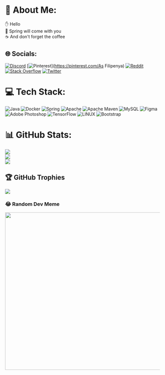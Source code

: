 # 💫 About Me:
✋ Hello<br>🌱 Spring will come with you<br>☕️ And don't forget the coffee<br>


## 🌐 Socials:
[![Discord](https://img.shields.io/badge/Discord-%237289DA.svg?logo=discord&logoColor=white)](https://discord.gg/LеGIOnеrJV#3771) [![Pinterest](https://img.shields.io/badge/Pinterest-%23E60023.svg?logo=Pinterest&logoColor=white)](https://pinterest.com/As Filipenya) [![Reddit](https://img.shields.io/badge/Reddit-%23FF4500.svg?logo=Reddit&logoColor=white)](https://reddit.com/user/Krug201) [![Stack Overflow](https://img.shields.io/badge/-Stackoverflow-FE7A16?logo=stack-overflow&logoColor=white)](https://stackoverflow.com/users/21572854) [![Twitter](https://img.shields.io/badge/Twitter-%231DA1F2.svg?logo=Twitter&logoColor=white)](https://twitter.com/LeGIOnerF) 

# 💻 Tech Stack:
![Java](https://img.shields.io/badge/java-%23ED8B00.svg?style=for-the-badge&logo=java&logoColor=white) ![Docker](https://img.shields.io/badge/docker-%230db7ed.svg?style=for-the-badge&logo=docker&logoColor=white) ![Spring](https://img.shields.io/badge/spring-%236DB33F.svg?style=for-the-badge&logo=spring&logoColor=white) ![Apache](https://img.shields.io/badge/apache-%23D42029.svg?style=for-the-badge&logo=apache&logoColor=white) ![Apache Maven](https://img.shields.io/badge/Apache%20Maven-C71A36?style=for-the-badge&logo=Apache%20Maven&logoColor=white) ![MySQL](https://img.shields.io/badge/mysql-%2300f.svg?style=for-the-badge&logo=mysql&logoColor=white) 	![Figma](https://img.shields.io/badge/figma-%23F24E1E.svg?style=for-the-badge&logo=figma&logoColor=white) ![Adobe Photoshop](https://img.shields.io/badge/adobephotoshop-%2331A8FF.svg?style=for-the-badge&logo=adobephotoshop&logoColor=white) ![TensorFlow](https://img.shields.io/badge/TensorFlow-%23FF6F00.svg?style=for-the-badge&logo=TensorFlow&logoColor=white) ![LINUX](https://img.shields.io/badge/Linux-FCC624?style=for-the-badge&logo=linux&logoColor=black) ![Bootstrap](https://img.shields.io/badge/bootstrap-%23563D7C.svg?style=for-the-badge&logo=bootstrap&logoColor=white)
# 📊 GitHub Stats:
![](https://github-readme-stats.vercel.app/api?username=ArtemFilipenya&theme=react&hide_border=false&include_all_commits=false&count_private=false)<br/>
![](https://github-readme-streak-stats.herokuapp.com/?user=ArtemFilipenya&theme=react&hide_border=false)<br/>
![](https://github-readme-stats.vercel.app/api/top-langs/?username=ArtemFilipenya&theme=react&hide_border=false&include_all_commits=false&count_private=false&layout=compact)

## 🏆 GitHub Trophies
![](https://github-profile-trophy.vercel.app/?username=ArtemFilipenya&theme=matrix&no-frame=false&no-bg=true&margin-w=4)

### 😂 Random Dev Meme
<img src="https://rm.up.railway.app/" width="512px"/>

<!-- Proudly created with GPRM ( https://gprm.itsvg.in ) -->
